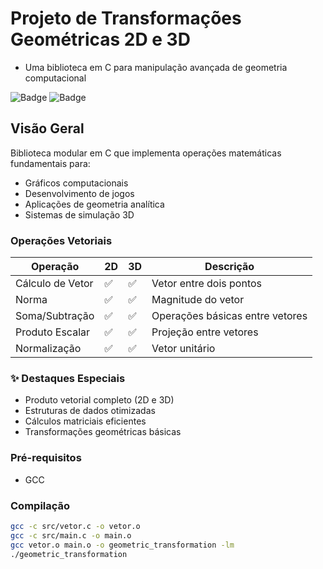 #  Projeto de Transformações Geométricas 2D e 3D

- Uma biblioteca em C para manipulação avançada de geometria computacional

![Badge](https://img.shields.io/badge/Linguagem-C-blue)
![Badge](https://img.shields.io/badge/Licença-MIT-green)

## Visão Geral
Biblioteca modular em C que implementa operações matemáticas fundamentais para:
- Gráficos computacionais
- Desenvolvimento de jogos
- Aplicações de geometria analítica
- Sistemas de simulação 3D

### Operações Vetoriais
| Operação           | 2D | 3D | Descrição                          |
|--------------------|----|----|------------------------------------|
| Cálculo de Vetor   | ✅ | ✅ | Vetor entre dois pontos            |
| Norma              | ✅ | ✅ | Magnitude do vetor                 |
| Soma/Subtração     | ✅ | ✅ | Operações básicas entre vetores    |
| Produto Escalar    | ✅ | ✅ | Projeção entre vetores             |
| Normalização       | ✅ | ✅ | Vetor unitário                     |

### ✨ Destaques Especiais
-  Produto vetorial completo (2D e 3D)
-  Estruturas de dados otimizadas
-  Cálculos matriciais eficientes
-  Transformações geométricas básicas

### Pré-requisitos
- GCC 

### Compilação
```bash
gcc -c src/vetor.c -o vetor.o
gcc -c src/main.c -o main.o
gcc vetor.o main.o -o geometric_transformation -lm
./geometric_transformation
